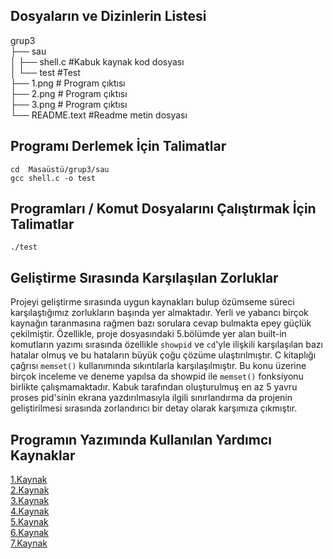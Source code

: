 

## Dosyaların ve Dizinlerin Listesi

grup3</br>
├── sau </br>
│   ├── shell.c         #Kabuk kaynak kod dosyası</br>
│   └── test             #Test </br>
├── 1.png       # Program çıktısı</br>
├── 2.png       # Program çıktısı</br>
├── 3.png       # Program çıktısı</br>
└── README.text #Readme metin dosyası</br>

## Programı Derlemek İçin Talimatlar
`cd  Masaüstü/grup3/sau`</br>
`gcc shell.c -o test `
## Programları / Komut Dosyalarını Çalıştırmak İçin Talimatlar
` ./test `
## Geliştirme Sırasında Karşılaşılan Zorluklar
Projeyi geliştirme sırasında uygun kaynakları bulup özümseme süreci karşılaştığımız zorlukların başında yer almaktadır. Yerli ve yabancı birçok kaynağın taranmasına rağmen bazı sorulara cevap bulmakta epey güçlük çekilmiştir. Özellikle, proje dosyasındaki 5.bölümde yer alan built-in komutların yazımı sırasında özellikle `showpid` ve `cd`'yle ilişkili karşılaşılan bazı hatalar olmuş ve bu hataların büyük çoğu çözüme ulaştırılmıştır. C kitaplığı çağrısı `memset()`  kullanımında sıkıntılarla karşılaşılmıştır. Bu konu üzerine birçok inceleme ve deneme yapılsa da showpid ile `memset()` fonksiyonu birlikte çalışmamaktadır. Kabuk tarafından oluşturulmuş en az 5 yavru proses pid'sinin ekrana yazdırılmasıyla ilgili sınırlandırma da projenin geliştirilmesi sırasında zorlandırıcı bir detay olarak karşımıza çıkmıştır. 
## Programın Yazımında Kullanılan Yardımcı Kaynaklar
[1.Kaynak](http://www.cse.csusb.edu/tongyu/courses/cs460/notes/intro.php "1.Kaynak")</br>
[2.Kaynak](https://linux.die.net/man/3/execvp "2.Kaynak")</br>
[3.Kaynak](https://iq.opengenus.org/chdir-fchdir-getcwd-in-c/ "3.Kaynak")</br>
[4.Kaynak](https://stackoverflow.com/questions/28502305/writing-a-simple-shell-in-c-using-fork-execvp "4.Kaynak")</br>
[5.Kaynak](https://www.geeksforgeeks.org/making-linux-shell-c/ "5.Kaynak")</br>
[6.Kaynak](https://github.com/pranjalbajaj/NEKTech-Linux-Shell "6.Kaynak")</br>
[7.Kaynak]( https://brennan.io/2015/01/16/write-a-shell-in-c/ "7.Kaynak")
